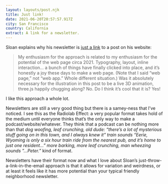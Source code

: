 ```yaml
---
layout: layouts/post.njk
title: Just link!
date: 2021-06-20T20:57:57.917Z
city: San Francisco
country: California
extract: A link for a newsletter.
---
```


Sloan explains why his newsletter is [just a link](https://www.robinsloan.com/notes/just-link/) to a post on his website:

> My enthusiasm for the approach is related to my enthusiasm for the potential of the web page circa 2021. Typography, layout, inline interaction… a bunch of things have finally clicked into place, and it’s honestly a joy these days to make a web page. (Note that I said “web page,” not “web app.” Whole different situation.) Was it absolutely necessary for the illustration in this post to be a live 3D animation, three.js happily chugging along? No. Do I think it’s cool that it is? Yes!

I like this approach a whole lot.

Newsletters are still a very good thing but there is a samey-ness that I’ve noticed. I see this as the Radiolab Effect: a very popular format takes hold of the medium until everyone thinks that’s the only way to make a podcast/website/whatever. They think that a podcast can be nothing more than that _dog woofing, leaf crunching, old dude: “there’s a lot of mysterious stuff going on in this town, and I always knew it” train sounds “Eerie, Wyoming is only a six hour train ride from the nearest pub, and it’s home to just one resident...” more barking, more leaf crunching, man wheezing sounds ”...Peter.”_ kind of format.

Newsletters have their format now and what I love about Sloan’s just-throw-a-link-in-the-email approach is that it allows for variation and weirdness, or at least it feels like it has more potential than your typical friendly neighborhood newsletter.
